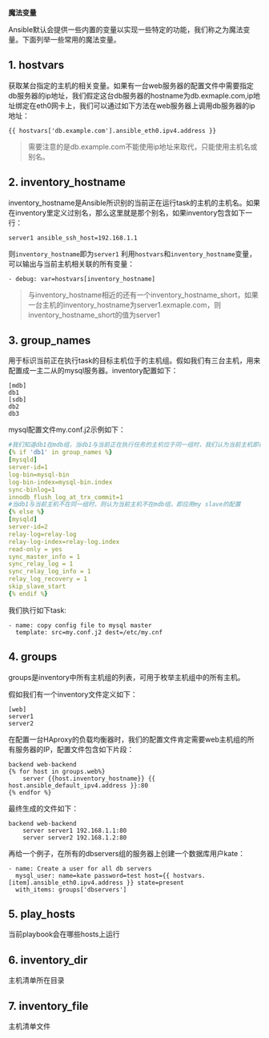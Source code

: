 **魔法变量**

Ansible默认会提供一些内置的变量以实现一些特定的功能，我们称之为魔法变量。下面列举一些常用的魔法变量。

## 1. hostvars

获取某台指定的主机的相关变量。如果有一台web服务器的配置文件中需要指定db服务器的ip地址，我们假定这台db服务器的hostname为db.exmaple.com,ip地址绑定在eth0网卡上，我们可以通过如下方法在web服务器上调用db服务器的ip地址：

```
{{ hostvars['db.example.com'].ansible_eth0.ipv4.address }}
```

> 需要注意的是db.example.com不能使用ip地址来取代，只能使用主机名或别名。

## 2. inventory_hostname

inventory_hostname是Ansible所识别的当前正在运行task的主机的主机名。如果在inventory里定义过别名，那么这里就是那个别名，如果inventory包含如下一行：

```
server1 ansible_ssh_host=192.168.1.1
```

则`inventory_hostname`即为`server1`
利用`hostvars`和`inventory_hostname`变量，可以输出与当前主机相关联的所有变量：

```
- debug: var=hostvars[inventory_hostname]
```

> 与inventory_hostname相近的还有一个inventory_hostname_short，如果一台主机的inventory_hostname为server1.exmaple.com，则inventory_hostname_short的值为server1

## 3. group_names

用于标识当前正在执行task的目标主机位于的主机组。假如我们有三台主机，用来配置成一主二从的mysql服务器。inventory配置如下：

```
[mdb]
db1
[sdb]
db2
db3
```

mysql配置文件my.conf.j2示例如下：

```yaml
#我们知道db1在mdb组，当db1与当前正在执行任务的主机位于同一组时，我们认为当前主机即在mdb组，所以对当前主机应用mysql master的配置
{% if 'db1' in group_names %}
[mysqld]
server-id=1
log-bin=mysql-bin
log-bin-index=mysql-bin.index
sync-binlog=1
innodb_flush_log_at_trx_commit=1
#当db1与当前主机不在同一组时，则认为当前主机不在mdb组，即应用my slave的配置
{% else %}
[mysqld]
server-id=2
relay-log=relay-log
relay-log-index=relay-log.index
read-only = yes
sync_master_info = 1
sync_relay_log = 1
sync_relay_log_info = 1
relay_log_recovery = 1
skip_slave_start    
{% endif %}
```

我们执行如下task:

```
- name: copy config file to mysql master
  template: src=my.conf.j2 dest=/etc/my.cnf
```

## 4. groups

groups是inventory中所有主机组的列表，可用于枚举主机组中的所有主机。

假如我们有一个inventory文件定义如下：

```
[web]
server1
server2
```

在配置一台HAproxy的负载均衡器时，我们的配置文件肯定需要web主机组的所有服务器的IP，配置文件包含如下片段：

```
backend web-backend
{% for host in groups.web%}
    server {{host.inventory_hostname}} {{ host.ansible_default_ipv4.address }}:80
{% endfor %}
```

最终生成的文件如下：

```
backend web-backend
    server server1 192.168.1.1:80
    server server2 192.168.1.2:80
```

再给一个例子，在所有的dbservers组的服务器上创建一个数据库用户kate：

```
- name: Create a user for all db servers
  mysql_user: name=kate password=test host={{ hostvars.[item].ansible_eth0.ipv4.address }} state=present
  with_items: groups['dbservers'] 
```

## 5. play_hosts

当前playbook会在哪些hosts上运行

## 6. inventory_dir

主机清单所在目录

## 7. inventory_file

主机清单文件